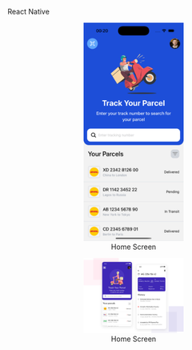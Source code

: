 React Native

<div>
<p align="center">
        <img src="./screenshot.png" alt="Screenshot 1" width="200">
        <br>Home Screen
    </p>
    <p align="center">
        <img src="./screenshot2.png" alt="Screenshot 1" width="200">
        <br>Home Screen
    </p>
</div>
